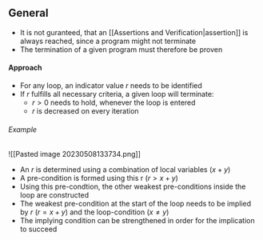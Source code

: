 ## General
- It is not guranteed, that an [[Assertions and Verification|assertion]] is always reached, since a program might not terminate
- The termination of a given program must therefore be proven
#### Approach
- For any loop, an indicator value $r$ needs to be identified
- If $r$ fulfills all necessary criteria, a given loop will terminate:
	- $r > 0$ needs to hold, whenever the loop is entered
	- $r$ is decreased on every iteration
###### Example
![[Pasted image 20230508133734.png]]
- An $r$ is determined using a combination of local variables $(x + y)$ 
- A pre-condition is formed using this r $(r > x + y)$
- Using this pre-condtion, the other weakest pre-conditions inside the loop are constructed
- The weakest pre-condition at the start of the loop needs to be implied by $r$ $(r = x + y)$ and the loop-condition $(x \neq y)$
- The implying condition can be strengthened in order for the implication to succeed